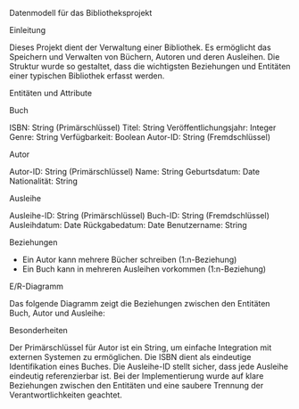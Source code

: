 Datenmodell für das Bibliotheksprojekt

Einleitung

Dieses Projekt dient der Verwaltung einer Bibliothek. Es ermöglicht das Speichern und Verwalten von Büchern, Autoren und deren Ausleihen. Die Struktur wurde so gestaltet, dass die wichtigsten Beziehungen und Entitäten einer typischen Bibliothek erfasst werden.



Entitäten und Attribute

Buch

ISBN: String (Primärschlüssel)
Titel: String
Veröffentlichungsjahr: Integer
Genre: String
Verfügbarkeit: Boolean
Autor-ID: String (Fremdschlüssel)

Autor

Autor-ID: String (Primärschlüssel)
Name: String
Geburtsdatum: Date
Nationalität: String

Ausleihe

Ausleihe-ID: String (Primärschlüssel)
Buch-ID: String (Fremdschlüssel)
Ausleihdatum: Date
Rückgabedatum: Date
Benutzername: String

Beziehungen

- Ein Autor kann mehrere Bücher schreiben (1:n-Beziehung)
- Ein Buch kann in mehreren Ausleihen vorkommen (1:n-Beziehung)



E/R-Diagramm

Das folgende Diagramm zeigt die Beziehungen zwischen den Entitäten Buch, Autor und Ausleihe:



Besonderheiten

Der Primärschlüssel für Autor ist ein String, um einfache Integration mit externen Systemen zu ermöglichen.
Die ISBN dient als eindeutige Identifikation eines Buches.
Die Ausleihe-ID stellt sicher, dass jede Ausleihe eindeutig referenzierbar ist.
Bei der Implementierung wurde auf klare Beziehungen zwischen den Entitäten und eine saubere Trennung der Verantwortlichkeiten geachtet.
